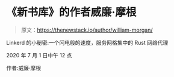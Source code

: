 # 《新书库》的作者威廉·摩根

> 原文：<https://thenewstack.io/author/william-morgan/>

Linkerd 的小秘密:一个闪电般的速度，服务网格集中的 Rust 网络代理

2020 年 7 月 1 日中午 12 点

作者:威廉·摩根